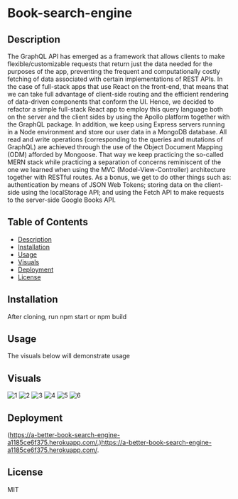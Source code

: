 # Book-search-engine

## Description

The GraphQL API has emerged as a framework that allows clients to make flexible/customizable requests that return just the data needed for the purposes of the app, preventing the frequent and computationally costly fetching of data associated with certain implementations of REST APIs. In the case of full-stack apps that use React on the front-end, that means that we can take full advantage of client-side routing and the efficient rendering of data-driven components that conform the UI. Hence, we decided to refactor a simple full-stack React app to employ this query language both on the server and the client sides by using the Apollo platform together with the GraphQL package. In addition, we keep using Express servers running in a Node environment and store our user data in a MongoDB database. All read and write operations (corresponding to the queries and mutations of GraphQL) are achieved through the use of the Object Document Mapping (ODM) afforded by Mongoose. That way we keep practicing the so-called MERN stack while practicing a separation of concerns reminiscent of the one we learned when using the MVC (Model-View-Controller) architecture together with RESTful routes. As a bonus, we get to do other things such as: authentication by means of JSON Web Tokens; storing data on the client-side using the localStorage API; and using the Fetch API to make requests to the server-side Google Books API.

## Table of Contents

- [Description](#description)
- [Installation](#installation)
- [Usage](#usage)
- [Visuals](#visuals)
- [Deployment](#deployment)
- [License](#license)


## Installation
After cloning, run npm start or npm build

## Usage

The visuals below will demonstrate usage

## Visuals
![1](images/1st.png)
![2](images/2nd.png)
![3](images/3rd.png)
![4](images/4th.png)
![5](images/5.png)
![6](images/6.png)


## Deployment

(https://a-better-book-search-engine-a1185ce6f375.herokuapp.com/.)https://a-better-book-search-engine-a1185ce6f375.herokuapp.com/.

## License

MIT
